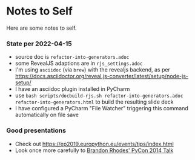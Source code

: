 # Notes to Self

Here are some notes to self.

### State per 2022-04-15

- source doc is `refactor-into-generators.adoc`
- some RevealJS adaptions are in `rjs_settings.adoc`
- I'm using `asciidoc` (via `brew`) with the revealjs backend, as per
  https://docs.asciidoctor.org/reveal.js-converter/latest/setup/node-js-setup/ 
- I have an asciidoc plugin installed in PyCharm
- use `bash scripts/docbuild-rjs.sh refactor-into-generators.adoc refactor-into-generators.html`
  to build the resulting slide deck
- I have configured a PyCharm "File Watcher" triggering this command automatically on file save
 
### Good presentations
- Check out https://ep2019.europython.eu/events/tips/index.html
- Look once more carefully to [Brandon Rhodes' PyCon 2014 Talk](https://www.youtube.com/watch?v=fYlnfvKVDoM&t=331s&ab_channel=PyCon2014)
